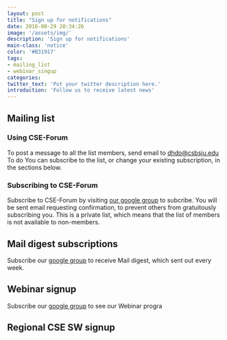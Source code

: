 ```yaml
---
layout: post
title: "Sign up for notifications"
date: 2016-08-29 20:34:26
image: '/assets/img/'
description: 'Sign up for notifications'
main-class: 'notice'
color: '#B31917'
tags:
- mailing_list
- webinar_singup
categories:
twitter_text: 'Put your twitter description here.'
introduction: 'Follow us to receive latest news'
---
```


## Mailing list

### Using CSE-Forum

To post a message to all the list members, send email to [dhdo@csbsju.edu](/<mailto:dhdo@csbsju.edu>) To do
You can subscribe to the list, or change your existing subscription, in the sections below.

### Subscribing to CSE-Forum

Subscribe to CSE-Forum by visiting [our google group](https://groups.google.com/forum/#!members/csesoftware) to subcribe. 
You will be sent email requesting confirmation, to prevent others from gratuitously subscribing you. 
This is a private list, which means that the list of members is not available to non-members.

## Mail digest subscriptions

Subscribe our [google group](https://groups.google.com/forum/#!forum/csesoftware) to receive Mail digest, which sent out every week. 

## Webinar signup

Subscribe our [google group](https://groups.google.com/forum/#!forum/csesoftware) to see our Webinar progra

## Regional CSE SW signup

